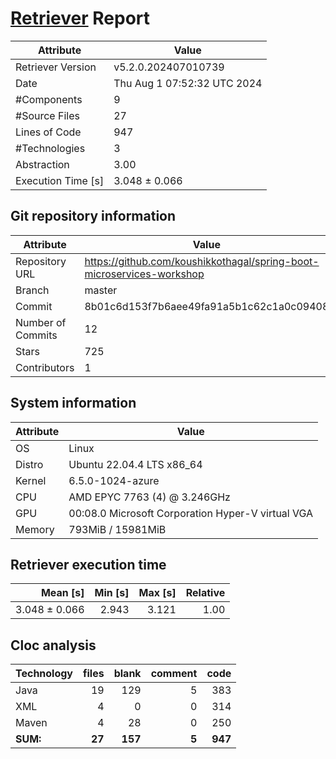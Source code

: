 # [Retriever](https://github.com/PalladioSimulator/Palladio-ReverseEngineering-Retriever) Report
| Attribute          | Value |
| ------------------ | ----- |
| Retriever Version  | v5.2.0.202407010739 |
| Date               | Thu Aug  1 07:52:32 UTC 2024 |
| #Components        | 9 |
| #Source Files      | 27 |
| Lines of Code      | 947 |
| #Technologies      | 3 |
| Abstraction        | 3.00 |
| Execution Time [s] | 3.048 ± 0.066  |

## Git repository information
|      Attribute    | Value |
| ----------------- | ----- |
| Repository URL    | https://github.com/koushikkothagal/spring-boot-microservices-workshop |
| Branch            | master |
| Commit            | 8b01c6d153f7b6aee49fa91a5b1c62c1a0c09408 |
| Number of Commits | 12 |
| Stars             | 725 |
| Contributors      | 1 |


## System information
| Attribute | Value |
| --------- | ----- |
| OS | Linux  |
| Distro | Ubuntu 22.04.4 LTS x86_64  |
| Kernel | 6.5.0-1024-azure  |
| CPU | AMD EPYC 7763 (4) @ 3.246GHz  |
| GPU | 00:08.0 Microsoft Corporation Hyper-V virtual VGA  |
| Memory | 793MiB / 15981MiB  |

## Retriever execution time
| Mean [s] | Min [s] | Max [s] | Relative |
|---:|---:|---:|---:|
| 3.048 ± 0.066 | 2.943 | 3.121 | 1.00 |

## Cloc analysis

<!-- github.com/AlDanial/cloc v 1.90  T=0.05 s (591.8 files/s, 31755.1 lines/s) -->

|Technology|files|blank|comment|code|
|:-------|-------:|-------:|-------:|-------:|
|Java|19|129|5|383|
|XML|4|0|0|314|
|Maven|4|28|0|250|
|**SUM:**|**27**|**157**|**5**|**947**|
